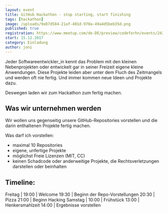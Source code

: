 ```yaml
---
layout: event
title: GitHub Hackathon - stop starting, start finishing 
tags: [hackathon]
image: /uploads/9e87d584-21af-401d-970a-49a4d5beb35d.png
published: true
registration: https://www.meetup.com/de-DE/preview/codeforhn/events/243961462
start: 15.12.2017
category: Einladung
author: joni
---
```


Jeder Softwareentwickler_in kennt das Problem mit den kleinen Nebenprojekten oder entwickelt gar in seiner Freizeit eigene kleine Anwendungen.
Diese Projekte leiden aber unter dem Fluch des Zeitmangels und werden oft nie fertig. Und immer kommen neue Ideen und Projekte dazu.

Deswegen laden wir zum Hackathon zum fertig machen.




## Was wir unternehmen werden

Wir wollen uns gegenseitig unsere GitHub-Repositories vorstellen und die darin enthaltenen Projekte fertig machen.

Was darf ich vorstellen:
* maximal 10 Repositories
* eigene, unfertige Projekte
* möglichst Freie Lizenzen (MIT, CC)
* keinen Schadcode oder anderweitige Projekte, die Rechtsverletzungen darstellen oder beinhalten


## Timeline:

Freitag | 
19:00   | Welcome
19:30   | Beginn der Repo-Vorstellungen
20:30   | Pizza
21:00   | Beginn Hacking
Samstag |
10:00   | Frühstück
13:00   | Henkersmahlzeit
14:00   | Ergebnisse vorstellen